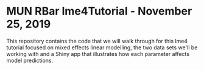 # MUN RBar lme4Tutorial - November 25, 2019

This repository contains the code that we will walk through for this lme4 tutorial focused on mixed effects linear modelling, the two data sets we'll be working with and a Shiny app that illustrates how each parameter affects model predictions.
